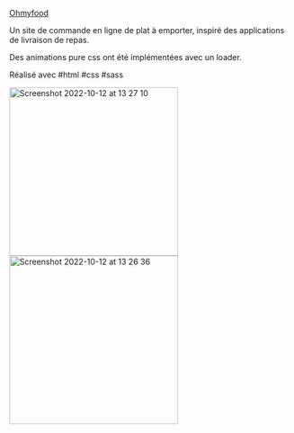 <a href="https://yanncls.github.io/Ohmyfood/">Ohmyfood</a>
<br/>

Un site de commande en ligne de plat à emporter, 
inspiré des applications de livraison de repas.

Des animations pure css ont été implémentées avec un loader. 

Réalisé avec #html #css #sass



<img width="300" alt="Screenshot 2022-10-12 at 13 27 10" src="https://user-images.githubusercontent.com/91957898/195331389-d5b687ca-6074-4148-863d-178c96351658.png"> 

<img width="300" alt="Screenshot 2022-10-12 at 13 26 36" src="https://user-images.githubusercontent.com/91957898/195331774-b65e930d-2ced-4c0f-a2d0-a22e700c3fe4.png">

